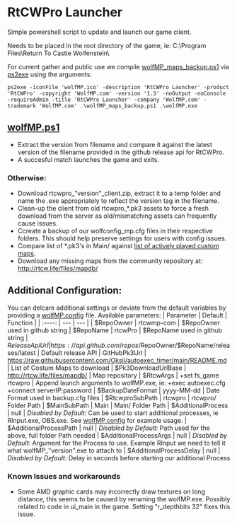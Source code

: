 # RtCWPro Launcher 

Simple powershell script to update and launch our game client. 

Needs to be placed in the root directory of the game, ie: C:\Program Files\Return To Castle Wolfenstein\ 

For current gather and public use we compile [wolfMP_maps_backup.ps1](wolfMP_maps_backup.ps1) via [ps2exe](https://github.com/MScholtes/PS2EXE) using the arguments: 
```
ps2exe -iconFile 'wolfMP.ico' -description 'RtCWPro Launcher' -product 'RtCWPro' -copyright 'WolfMP.com' -version '1.3' -noOutput -noConsole -requireAdmin -title 'RtCWPro Launcher' -company 'WolfMP.com' -trademark 'WolfMP.com' .\wolfMP_maps_backup.ps1 .\wolfMP.exe
```

## [wolfMP.ps1](main/wolfMP.ps1)

- Extract the version from filename and compare it against the latest version of the filename provided in the github release api for RtCWPro.
- A succesful match launches the game and exits.

### Otherwise:
- Download rtcwpro_"version"_client.zip, extract it to a temp folder and name the .exe appropriately to reflect the version tag in the filename.
- Clean-up the client from old rtcwpro_*.pk3 assets to force a fresh download from the server as old/mismatching assets can frequently cause issues.
- Ccreate a backup of our wolfconfig_mp.cfg files in their respective folders. This should help preserve settings for users with config issues. 
- Compare list of *.pk3's in Main/ against [list of actively played custom maps](https://github.com/Oksii/autoexec_timer#supported-custom-maps).
- Download any missing maps from the community repository at: http://rtcw.life/files/mapdb/ 

## Additional Configuration: 
You can delcare additional settings or deviate from the default variables by providing a [wolfMP.config](main/wolfMP.config.example) file. 
Available parameters: 
| Parameter | Default | Function | 
| :----: | --- | --- |
| $RepoOwner | rtcwmp-com | $RepoOwner used in github string
| $RepoName | rtcwPro | $RepoName used in github string
| $ReleaseApiUrl | https://api.github.com/repos/$RepoOwner/$RepoName/releases/latest | Default release API 
| GitHubPk3Url | https://raw.githubusercontent.com/Oksii/autoexec_timer/main/README.md | List of Costum Maps to download
| $Pk3DownloadUrlBase | http://rtcw.life/files/mapdb/ | Map repository 
| $RtcwArgs | +set fs_game rtcwpro | Append launch arguments to wolfMP.exe, ie: +exec autoexec.cfg +connect serverIP:password
| $BackupDateFormat | yyyy-MM-dd | Date Format used in backup.cfg files
| $RtcwproSubPath | rtcwpro | rtcwpro/ Folder Path 
| $MainSubPath | Main | Main/ Folder Path
| $AdditionalProcess | null | *Disabled by Default:* Can be used to start additional processes, ie RInput.exe, OBS.exe. See [wolfMP.config](main/wolfMP.config.example) for example usage. 
| $AdditionalProcessPath | null | *Disabled by Default:* Path used for the above, full folder Path needed 
| $AdditionalProcessArgs | null | *Disabled by Default:* Argument for the Process to use. Example RInput we need to tell it what wolfMP_"version".exe to attach to 
| $AdditionalProcessDelay | null | *Disabled by Default:* Delay in seconds before starting our additional Process


### Known Issues and workarounds
- Some AMD graphic cards may incorrectly draw textures on long distance, this seems to be caused by renaming the wolfMP.exe. Possibly related to code in ui_main in the game. Setting "r_depthbits 32" fixes this issue. 
